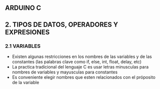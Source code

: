 ## ARDUINO C
## 2. TIPOS DE DATOS, OPERADORES Y EXPRESIONES
### 2.1 VARIABLES
* Existen algunas restricciones en los nombres de las variables y de las constantes (las palabras clave como if, else, int, float, delay, etc)
* La practica tradicional del lenguaje C es usar letras minusculas para nombres de variables y mayusculas para constantes
* Es conveniente elegir nombres que esten relacionados con el próposito de la variable


  
